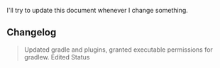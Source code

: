 I'll try to update this document whenever I change something.
## Changelog
> Updated gradle and plugins, granted executable permissions for gradlew.
> Edited Status
